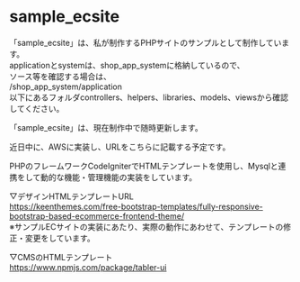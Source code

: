# sample_ecsite

「sample_ecsite」は、私が制作するPHPサイトのサンプルとして制作しています。<br>
applicationとsystemは、shop_app_systemに格納しているので、<br>
ソース等を確認する場合は、<br>
/shop_app_system/application<br>
以下にあるフォルダcontrollers、helpers、libraries、models、viewsから確認してください。

「sample_ecsite」は、現在制作中で随時更新します。

近日中に、AWSに実装し、URLをこちらに記載する予定です。

PHPのフレームワークCodeIgniterでHTMLテンプレートを使用し、Mysqlと連携をして動的な機能・管理機能の実装をしています。

▽デザインHTMLテンプレートURL<br>
https://keenthemes.com/free-bootstrap-templates/fully-responsive-bootstrap-based-ecommerce-frontend-theme/<br>
※サンプルECサイトの実装にあたり、実際の動作にあわせて、テンプレートの修正・変更をしています。

▽CMSのHTMLテンプレート<br>
https://www.npmjs.com/package/tabler-ui

